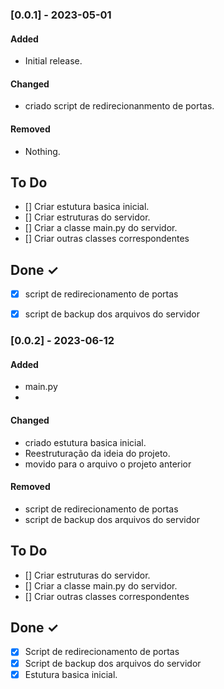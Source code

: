 
### [0.0.1] - 2023-05-01

#### Added

- Initial release.

#### Changed

- criado script de redirecionanmento de portas.

#### Removed

- Nothing.

## To Do

- [] Criar estutura basica inicial.
- [] Criar estruturas do servidor.
- [] Criar a classe main.py do servidor.
- [] Criar outras classes correspondentes

## Done ✓

- [x] script de redirecionamento de portas
- [x] script de backup dos arquivos do servidor



### [0.0.2] - 2023-06-12

#### Added

- main.py
- 

#### Changed

- criado estutura basica inicial.
- Reestruturação da ideia do projeto.
- movido para o arquivo o projeto anterior

#### Removed

- script de redirecionamento de portas
- script de backup dos arquivos do servidor

## To Do

- [] Criar estruturas do servidor.
- [] Criar a classe main.py do servidor.
- [] Criar outras classes correspondentes

## Done ✓

- [x] Script de redirecionamento de portas
- [x] Script de backup dos arquivos do servidor
- [x] Estutura basica inicial.